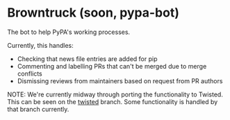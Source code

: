 # Browntruck (soon, pypa-bot)

The bot to help PyPA's working processes.

Currently, this handles:

- Checking that news file entries are added for pip
- Commenting and labelling PRs that can't be merged due to merge conflicts
- Dismissing reviews from maintainers based on request from PR authors

NOTE: We're currently midway through porting the functionality to Twisted. This can be seen on the [twisted](https://github.com/pypa/browntruck/tree/twisted) branch. Some functionality is handled by that branch currently.
